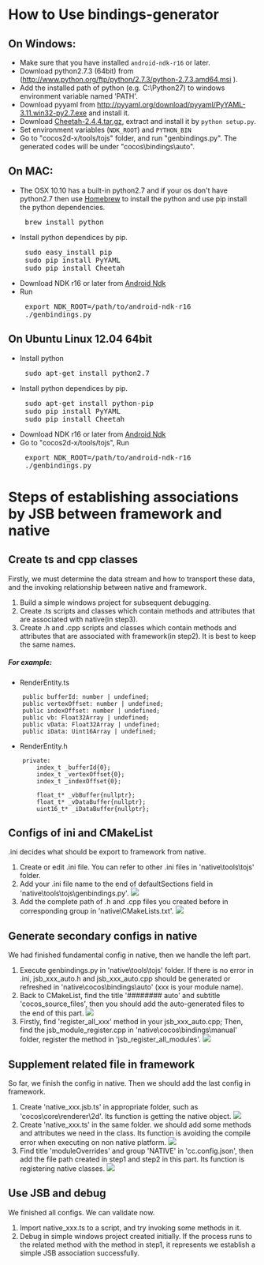 How to Use bindings-generator
==================

On Windows:
------------

* Make sure that you have installed `android-ndk-r16` or later.
* Download python2.7.3 (64bit) from (http://www.python.org/ftp/python/2.7.3/python-2.7.3.amd64.msi ).
* Add the installed path of python (e.g. C:\Python27) to windows environment variable named 'PATH'.
* Download pyyaml from http://pyyaml.org/download/pyyaml/PyYAML-3.11.win32-py2.7.exe and install it.
* Download [Cheetah-2.4.4.tar.gz](https://pypi.python.org/packages/cd/b0/c2d700252fc251e91c08639ff41a8a5203b627f4e0a2ae18a6b662ab32ea/Cheetah-2.4.4.tar.gz#md5=853917116e731afbc8c8a43c37e6ddba), extract and install it by `python setup.py`.
* Set environment variables (`NDK_ROOT`) and `PYTHON_BIN`
* Go to "cocos2d-x/tools/tojs" folder, and run "genbindings.py". The generated codes will be under "cocos\bindings\auto".


On MAC:
----------

* The OSX 10.10 has a built-in python2.7 and if your os don't have python2.7 then use [Homebrew](http://brew.sh/) to install the python and use pip install the python dependencies.
<pre>
	brew install python
</pre>

* Install python dependices by pip.
<pre>
    sudo easy_install pip
    sudo pip install PyYAML
	sudo pip install Cheetah
</pre>
    
* Download NDK r16 or later from [Android Ndk](https://developer.android.com/ndk/downloads/index.html)
* Run
<pre>
	export NDK_ROOT=/path/to/android-ndk-r16
    ./genbindings.py
</pre>


On Ubuntu Linux 12.04 64bit
------------

* Install python
<pre>
	sudo apt-get install python2.7
</pre>
* Install python dependices by pip.
<pre>
	sudo apt-get install python-pip
	sudo pip install PyYAML
	sudo pip install Cheetah
</pre>
* Download NDK r16 or later from [Android Ndk](https://developer.android.com/ndk/downloads/index.html)
* Go to "cocos2d-x/tools/tojs", Run
<pre>
	export NDK_ROOT=/path/to/android-ndk-r16
    ./genbindings.py
</pre>

# Steps of establishing associations by JSB between framework and native

## Create ts and cpp classes
Firstly, we must determine the data stream and how to transport these data, and the invoking relationship between native and framework.
1. Build a simple windows project for subsequent debugging.
2. Create .ts scripts and classes which contain methods and attributes that are associated with native(in step3).
3. Create .h and .cpp scripts and classes which contain methods and attributes that are associated with framework(in step2). It is best to keep the same names.

##### For example:
- RenderEntity.ts
```
	public bufferId: number | undefined;
	public vertexOffset: number | undefined;
	public indexOffset: number | undefined;
	public vb: Float32Array | undefined;
	public vData: Float32Array | undefined;
	public iData: Uint16Array | undefined;

```
- RenderEntity.h
```
	private:
		index_t _bufferId{0};
		index_t _vertexOffset{0};
		index_t _indexOffset{0};

		float_t* _vbBuffer{nullptr};
		float_t* _vDataBuffer{nullptr};
		uint16_t* _iDataBuffer{nullptr};
```

## Configs of ini and CMakeList
.ini decides what should be export to framework from native.
1. Create or edit .ini file. You can refer to other .ini files in 'native\tools\tojs' folder.
2. Add your .ini file name to the end of defaultSections field in 'native\tools\tojs\genbindings.py'.
![](./jsb-doc/_2_2_ini-name-default-sections.png) 
3. Add the complete path of .h and .cpp files you created before in corresponding group in 'native\CMakeLists.txt'.
![](./jsb-doc/_2_3_h-cpp-CMakeLists.png) 

## Generate secondary configs in native
We had finished fundamental config in native, then we handle the left part.
1. Execute genbindings.py in 'native\tools\tojs' folder. If there is no error in .ini, jsb_xxx_auto.h and jsb_xxx_auto.cpp should be generated or refreshed in 'native\cocos\bindings\auto' (xxx is your module name).
2. Back to CMakeList, find the title '######## auto' and subtitle 'cocos_source_files', then you should add the auto-generated files to the end of this part.
![](./jsb-doc/_3_2_auto-h-cpp-CMakeList.png) 
3. Firstly, find 'register_all_xxx' method in your jsb_xxx_auto.cpp; Then, find the jsb_module_register.cpp in 'native\cocos\bindings\manual' folder, register the method in 'jsb_register_all_modules'.
![](./jsb-doc/_3_3_jsb-register.png) 

## Supplement related file in framework
So far, we finish the config in native. Then we should add the last config in framework.
1. Create 'native_xxx.jsb.ts' in appropriate folder, such as 'cocos\core\renderer\2d'. Its function is getting the native object.
![](./jsb-doc/_4_1_native_xxx_jsb.png) 
2. Create 'native_xxx.ts' in the same folder. we should add some methods and attributes we need in the class. Its function is avoiding the compile error when executing on non native platform.
![](./jsb-doc/_4_2_native_xxx.png) 
3. Find title 'moduleOverrides' and group 'NATIVE' in 'cc.config.json', then add the file path created in step1 and step2 in this part. Its function is registering native classes.
![](./jsb-doc/_4_3_cc-config-json.png) 

## Use JSB and debug
We finished all configs. We can validate now.
1. Import native_xxx.ts to a script, and try invoking some methods in it.
2. Debug in simple windows project created initially. If the process runs to the related method with the method in step1, it represents we establish a simple JSB association successfully.
